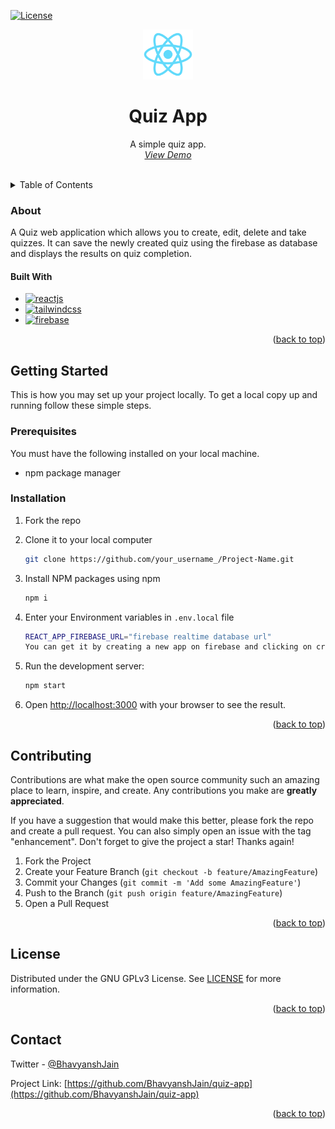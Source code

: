 <a name="readme-top"></a>

[![License][license-shield]][license-url]

<div align="center">
  <a href="https://quiz.bhavyansh.codes/">
    <img src="public/logo512.png" alt="Logo" width="80" height="80">
  </a>

  <h1 align="center">Quiz App</h1>
  
  <p align="center">
    A simple quiz app.
    <br />
    <a href="https://quiz.bhavyansh.codes/"><i>View Demo</i></a>
  </p>
</div>

<br/>

<!-- TABLE OF CONTENTS -->
<details>
  <summary>Table of Contents</summary>
  <ol>
    <li>
      <a href="#about">About</a>
      <ul>
        <li><a href="#built-with">Built With</a></li>
      </ul>
    </li>
    <li>
      <a href="#getting-started">Getting Started</a>
      <ul>
        <li><a href="#prerequisites">Prerequisites</a></li>
        <li><a href="#installation">Installation</a></li>
      </ul>
    </li>
    <li><a href="#contributing">Contributing</a></li>
    <li><a href="#license">License</a></li>
    <li><a href="#contact">Contact</a></li>
  </ol>
</details>

<!-- ABOUT THE PROJECT -->

### About

A Quiz web application which allows you to create, edit, delete and take quizzes. It can save the newly created quiz using the firebase as database and displays the results on quiz completion.

#### Built With

- [![reactjs][react.js]][reactjs-url]
- [![tailwindcss][tailwindcss]][tailwindcss-url]
- [![firebase][firebase]][firebase-url]

<p align="right">(<a href="#readme-top">back to top</a>)</p>

<!-- GETTING STARTED -->

## Getting Started

This is how you may set up your project locally.
To get a local copy up and running follow these simple steps.

### Prerequisites

You must have the following installed on your local machine.

- npm package manager

### Installation

1. Fork the repo
2. Clone it to your local computer
   ```sh
   git clone https://github.com/your_username_/Project-Name.git
   ```
3. Install NPM packages using npm
   ```sh
   npm i
   ```
4. Enter your Environment variables in `.env.local` file

   ```sh
   REACT_APP_FIREBASE_URL="firebase realtime database url"
   You can get it by creating a new app on firebase and clicking on create a realtime database functionality. 
   ```

5. Run the development server:
   ```bash
   npm start
   ```
6. Open [http://localhost:3000](http://localhost:3000) with your browser to see the result.

<p align="right">(<a href="#readme-top">back to top</a>)</p>

<!-- CONTRIBUTING -->

## Contributing

Contributions are what make the open source community such an amazing place to learn, inspire, and create. Any contributions you make are **greatly appreciated**.

If you have a suggestion that would make this better, please fork the repo and create a pull request. You can also simply open an issue with the tag "enhancement".
Don't forget to give the project a star! Thanks again!

1. Fork the Project
2. Create your Feature Branch (`git checkout -b feature/AmazingFeature`)
3. Commit your Changes (`git commit -m 'Add some AmazingFeature'`)
4. Push to the Branch (`git push origin feature/AmazingFeature`)
5. Open a Pull Request

<p align="right">(<a href="#readme-top">back to top</a>)</p>

<!-- LICENSE -->

## License

Distributed under the GNU GPLv3 License. See [LICENSE](LICENSE) for more information.

<p align="right">(<a href="#readme-top">back to top</a>)</p>

<!-- CONTACT -->

## Contact

Twitter - [@BhavyanshJain](https://twitter.com/Bhavyansh_Jain_)

Project Link: [https://github.com/BhavyanshJain/quiz-app](https://github.com/BhavyanshJain/quiz-app)

<p align="right">(<a href="#readme-top">back to top</a>)</p>

<!-- MARKDOWN LINKS & IMAGES -->

[license-shield]:  https://img.shields.io/github/license/BhavyanshJain/todo
[license-url]: https://github.com/BhavyanshJain/todo/blob/master/LICENSE
[react.js]: https://img.shields.io/badge/React.js-20232A?style=for-the-badge&logo=react&logoColor=61DAFB
[reactjs-url]: https://reactjs.org/
[tailwindcss]: https://img.shields.io/badge/TailwindCSS-06B6D4?style=for-the-badge&logo=tailwindcss&logoColor=white
[tailwindcss-url]: https://tailwindcss.com/
[firebase]: https://img.shields.io/badge/Firebase-FFCA28?style=for-the-badge&logo=firebase&logoColor=white
[firebase-url]: https://firebase.com/
